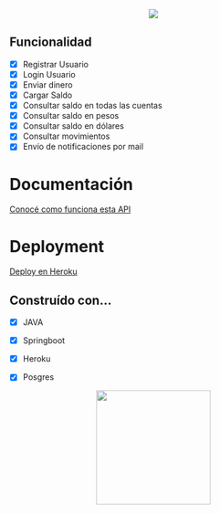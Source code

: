 <p align="center">
  <img src="https://user-images.githubusercontent.com/63796774/89109354-d409c300-d416-11ea-9178-287b7ea09e25.png">
</p>

## Funcionalidad
- [x] Registrar Usuario
- [x] Login Usuario
- [x] Enviar dinero
- [x] Cargar Saldo
- [x] Consultar saldo en todas las cuentas
- [x] Consultar saldo en pesos
- [x] Consultar saldo en dólares
- [x] Consultar movimientos
- [x] Envío de notificaciones por mail

# Documentación

[Conocé como funciona esta API](https://documenter.getpostman.com/view/11716574/T1Ds8auK)

# Deployment

[Deploy en Heroku](https://ewalletbylau.herokuapp.com)


## Construído con…
- [x] JAVA
- [x] Springboot
- [x] Heroku
- [x] Posgres




<p align="center">
  <img width="200" height="200" src="https://user-images.githubusercontent.com/63796774/89109273-1d0d4780-d416-11ea-8893-9c0d8bb9065f.gif">
</p>




